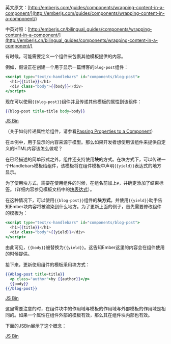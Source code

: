 英文原文：[http://emberjs.com/guides/components/wrapping-content-in-a-component/](http://emberjs.com/guides/components/wrapping-content-in-a-component/)

中英对照：[http://emberjs.cn/bilingual_guides/components/wrapping-content-in-a-component/](http://emberjs.cn/bilingual_guides/components/wrapping-content-in-a-component/)

有时候，可能需要定义一个组件来包裹其他模板提供的内容。

例如，假设正在创建一个用于显示一篇博客的`blog-post`组件：

```handlebars
<script type="text/x-handlebars" id="components/blog-post">
  <h1>{{title}}</h1>
  <div class="body">{{body}}</div>
</script>
```

现在可以使用`{{blog-post}}`组件并且传递其他模板的属性到该组件：

```handlebars
{{blog-post title=title body=body}}
```

<a class="jsbin-embed" href="http://jsbin.com/obogub/1/embed?live">JS Bin</a><script src="http://static.jsbin.com/js/embed.js"></script>

（关于如何传递属性给组件，请参看[Passing Properties to a Component](/guides/components/passing-proprties-to-a-component/)）

在本例中，用于显示的内容来源于模型。那么如果开发者想使用该组件来提供自定义的HTML内容该怎么做呢？

在已经描述的简单形式之外，组件还支持使用**块**的方式。在块方式下，可以传递一个Handlebars模板给组件，该模板将在组件模板中声明`{{yield}}`表达式的地方显示。

为了使用块方式，需要在使用组件的时候，在组名前加上`#`，并确定添加了结束标签。（详细内容参见模板文档中的[块表达式](http://handlebarsjs.com/#block-expressions)）。

在这种情况下，可以使用`{{blog-post}}`组件的**块方式**，并使用`{{yield}}`助手告知Ember块内容将被渲染到什么地方。为了更新上面的例子，首先需要修改组件的模板为：

```handlebars
<script type="text/x-handlebars" id="components/blog-post">
  <h1>{{title}}</h1>
  <div class="body">{{yield}}</div>
</script>
```

由此可见，`{{body}}`被替换为`{{yield}}`。这告知Ember这里的内容会在组件使用的时候提供。

接下来，更新使用组件的模板采用块方式：

```handlebars
{{#blog-post title=title}}
  <p class="author">by {{author}}</p>
  {{body}}
{{/blog-post}} 
```

<a class="jsbin-embed" href="http://jsbin.com/osulic/1/embed?live">JS Bin</a><script src="http://static.jsbin.com/js/embed.js"></script>

这里需要注意的时，在组件块中的作用域与模板的作用域与外部模板的作用域是相同的。如果一个属性在组件外部的模板有效，那么其在组件块内部也有效。

下面的JSBin展示了这个概念：

<a class="jsbin-embed" href="http://jsbin.com/iqocuf/1/embed?live">JS Bin</a><script src="http://static.jsbin.com/js/embed.js"></script>
